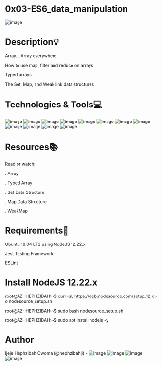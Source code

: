 # 0x03-ES6_data_manipulation

![image](https://github.com/hephzibahij/alx-frontend-javascript/assets/128981877/a09b0337-2907-47cb-9f2e-fd53cbb0faf2)

# Description:bulb:

Array... Array everywhere

How to use map, filter and reduce on arrays

Typed arrays

The Set, Map, and Weak link data structures

# Technologies & Tools:computer:
![image](https://github.com/hephzibahij/alx-frontend-javascript/assets/128981877/a67ad956-e714-4c2b-b09a-6cfb912b8daf)
![image](https://github.com/hephzibahij/alx-frontend-javascript/assets/128981877/4a9abc6e-865b-44be-b62e-8d5f1e1e4fe3)
![image](https://github.com/hephzibahij/alx-frontend-javascript/assets/128981877/ea1742da-19b2-48f1-bd2f-32ca1e6b85ee)
![image](https://github.com/hephzibahij/alx-frontend-javascript/assets/128981877/2b9e4a45-2a13-482a-9a1c-e805ba6d9a5d)
![image](https://github.com/hephzibahij/alx-frontend-javascript/assets/128981877/844b2a25-ce3b-453a-b867-541e7c6aca66)
![image](https://github.com/hephzibahij/alx-frontend-javascript/assets/128981877/5de13b50-d3c8-4f1b-9b8b-c9fe3246aa93)
![image](https://github.com/hephzibahij/alx-frontend-javascript/assets/128981877/84b46a50-53e1-4dad-ba26-4f53f69adc4a)
![image](https://github.com/hephzibahij/alx-frontend-javascript/assets/128981877/4befbd14-ac60-46db-8579-2655fb438245)
![image](https://github.com/hephzibahij/alx-frontend-javascript/assets/128981877/b766dc46-2a5b-4aca-9040-bd24fca331dd)
![image](https://github.com/hephzibahij/alx-frontend-javascript/assets/128981877/20ae9e2a-847f-4acd-a459-b92afc2bf069)
![image](https://github.com/hephzibahij/alx-frontend-javascript/assets/128981877/a5758f05-8c07-4d07-8c25-ef367ac0999f)
![image](https://github.com/hephzibahij/alx-frontend-javascript/assets/128981877/70b4627a-e61c-4169-937c-5866e34ace39)

# Resources:books:

Read or watch:

. Array

. Typed Array

. Set Data Structure

. Map Data Structure

. WeakMap

# Requirements:hammer:

Ubuntu 18.04 LTS using NodeJS 12.22.x

Jest Testing Framework

ESLint

# Install NodeJS 12.22.x

root@AZ-IHEPHZIBAH:~$ curl -sL https://deb.nodesource.com/setup_12.x -o nodesource_setup.sh

root@AZ-IHEPHZIBAH:~$ sudo bash nodesource_setup.sh

root@AZ-IHEPHZIBAH:~$ sudo apt install nodejs -y

# Author
Ijeje Hephzibah Owoma (@hephzibahij) - ![image](https://github.com/hephzibahij/alx-frontend-javascript/assets/128981877/47d41d95-7ca9-48be-a1f3-dd9705c5ca62)
![image](https://github.com/hephzibahij/alx-frontend-javascript/assets/128981877/0ba3241c-8e16-463a-8131-92fdce53942f)
![image](https://github.com/hephzibahij/alx-frontend-javascript/assets/128981877/84b09168-cc11-4e3d-8493-a23abaef93fd)
![image](https://github.com/hephzibahij/alx-frontend-javascript/assets/128981877/96e80d78-e820-427c-b520-e66763e25727)


